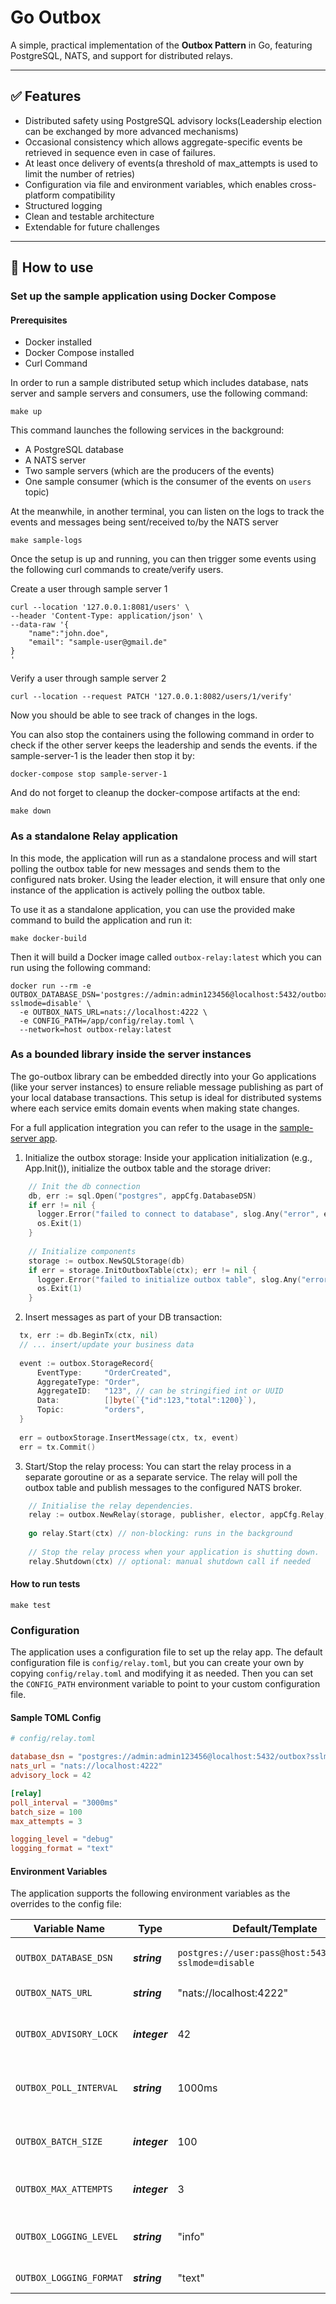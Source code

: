 # Go Outbox

A simple, practical implementation of the **Outbox Pattern** in Go, featuring PostgreSQL, NATS, and support for
distributed relays.

---

## ✅ Features

- Distributed safety using PostgreSQL advisory locks(Leadership election can be exchanged by more advanced mechanisms)
- Occasional consistency which allows aggregate-specific events be retrieved in sequence even in case of failures.
- At least once delivery of events(a threshold of max_attempts is used to limit the number of retries)
- Configuration via file and environment variables, which enables cross-platform compatibility
- Structured logging
- Clean and testable architecture
- Extendable for future challenges

---

## 🏁 How to use

### Set up the sample application using Docker Compose

#### Prerequisites

- Docker installed
- Docker Compose installed
- Curl Command

In order to run a sample distributed setup which includes database, nats server and sample servers and consumers, use the following command:
```shell
make up
```

This command launches the following services in the background:
- A PostgreSQL database
- A NATS server
- Two sample servers (which are the producers of the events)
- One sample consumer (which is the consumer of the events on `users` topic)

At the meanwhile, in another terminal, you can listen on the logs to track the events and messages being sent/received to/by the NATS server
```shell
make sample-logs
```

Once the setup is up and running, you can then trigger some events using the following curl commands to create/verify users.

Create a user through sample server 1
```shell
curl --location '127.0.0.1:8081/users' \
--header 'Content-Type: application/json' \
--data-raw '{
    "name":"john.doe",
    "email": "sample-user@gmail.de"
}
'
```

Verify a user through sample server 2
```shell
curl --location --request PATCH '127.0.0.1:8082/users/1/verify'
```

Now you should be able to see track of changes in the logs.

You can also stop the containers using the following command in order to check if the other server keeps the leadership and sends the events.
if the sample-server-1 is the leader then stop it by:

```shell
docker-compose stop sample-server-1
```

And do not forget to cleanup the docker-compose artifacts at the end:
```shell
make down
```

### As a standalone Relay application

In this mode, the application will run as a standalone process and will start polling the outbox table for new messages
and sends them to the configured nats broker.
Using the leader election, it will ensure that only one instance of the application is actively polling the outbox table.

To use it as a standalone application, you can use the provided make command to build the application and run it:

```shell
make docker-build
````

Then it will build a Docker image called `outbox-relay:latest` which you can run using the following command:

```shell
docker run --rm -e OUTBOX_DATABASE_DSN='postgres://admin:admin123456@localhost:5432/outbox?sslmode=disable' \
  -e OUTBOX_NATS_URL=nats://localhost:4222 \
  -e CONFIG_PATH=/app/config/relay.toml \
  --network=host outbox-relay:latest
```

### As a bounded library inside the server instances

The go-outbox library can be embedded directly into your Go applications (like your server instances) to ensure reliable
message publishing as part of your local database transactions. This setup is ideal for distributed systems where each
service emits domain events when making state changes.

For a full application integration you can refer to the usage in the [sample-server app](cmd/sample-server/main.go).

1) Initialize the outbox storage:
   Inside your application initialization (e.g., App.Init()), initialize the outbox table and the storage driver:

```go
	// Init the db connection
    db, err := sql.Open("postgres", appCfg.DatabaseDSN)
    if err != nil {
      logger.Error("failed to connect to database", slog.Any("error", err))
      os.Exit(1)
    }
    
	// Initialize components
    storage := outbox.NewSQLStorage(db)
    if err = storage.InitOutboxTable(ctx); err != nil {
      logger.Error("failed to initialize outbox table", slog.Any("error", err))
      os.Exit(1)
    }
```

2) Insert messages as part of your DB transaction:
```go
  tx, err := db.BeginTx(ctx, nil)
  // ... insert/update your business data
  
  event := outbox.StorageRecord{
      EventType:     "OrderCreated",
      AggregateType: "Order",
      AggregateID:   "123", // can be stringified int or UUID
      Data:          []byte(`{"id":123,"total":1200}`),
      Topic:         "orders",
  }
  
  err = outboxStorage.InsertMessage(ctx, tx, event)
  err = tx.Commit()
```

3) Start/Stop the relay process:
   You can start the relay process in a separate goroutine or as a separate service. The relay will poll the outbox
   table and publish messages to the configured NATS broker.

```go
    // Initialise the relay dependencies.
    relay := outbox.NewRelay(storage, publisher, elector, appCfg.Relay, logger)
  
    go relay.Start(ctx) // non-blocking: runs in the background
	
	// Stop the relay process when your application is shutting down.
    relay.Shutdown(ctx) // optional: manual shutdown call if needed
```

#### How to run tests

```shell
make test
```

### Configuration

The application uses a configuration file to set up the relay app.
The default configuration file is `config/relay.toml`, but you can create your own by copying `config/relay.toml` and
modifying it as needed.
Then you can set the `CONFIG_PATH` environment variable to point to your custom configuration file.

#### Sample TOML Config

```toml
# config/relay.toml

database_dsn = "postgres://admin:admin123456@localhost:5432/outbox?sslmode=disable"
nats_url = "nats://localhost:4222"
advisory_lock = 42

[relay]
poll_interval = "3000ms"
batch_size = 100
max_attempts = 3

logging_level = "debug"
logging_format = "text"
```

#### Environment Variables

The application supports the following environment variables as the overrides to the config file:

| **Variable Name**       | **Type**      | **Default/Template**                                    | **Description**                       |
|-------------------------|---------------|---------------------------------------------------------|---------------------------------------|
| `OUTBOX_DATABASE_DSN`   | ***string***  | `postgres://user:pass@host:5432/outbox?sslmode=disable` | Postgres connection string            |
| `OUTBOX_NATS_URL`       | ***string***  | "nats://localhost:4222"                                 | NATS server URL                       |
| `OUTBOX_ADVISORY_LOCK`  | ***integer*** | 42                                                      | Advisory lock ID for the outbox table |
| `OUTBOX_POLL_INTERVAL`  | ***string***  | 1000ms                                                  | Polling interval for the outbox table |
| `OUTBOX_BATCH_SIZE`     | ***integer*** | 100                                                     | Batch size for processing messages    |
| `OUTBOX_MAX_ATTEMPTS`   | ***integer*** | 3                                                       | Maximum number of retries             |
| `OUTBOX_LOGGING_LEVEL`  | ***string***  | "info"                                                  | Log level (debug, info, warn, error)  |
| `OUTBOX_LOGGING_FORMAT` | ***string***  | "text"                                                  | Log format (json, text)               |
